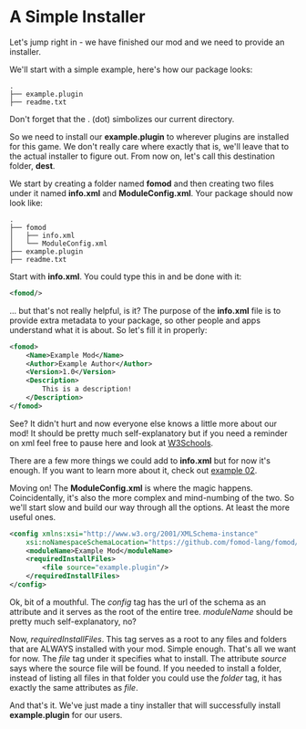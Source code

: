 # A Simple Installer

Let's jump right in - we have finished our mod and we need to provide
an installer.

We'll start with a simple example, here's how our package looks:

    .
    ├── example.plugin
    ├── readme.txt

Don't forget that the . (dot) simbolizes our current directory.

So we need to install our **example.plugin** to wherever plugins are
installed for this game. We don't really care where exactly that is,
we'll leave that to the actual installer to figure out.
From now on, let's call this destination folder, **dest**.

We start by creating a folder named **fomod** and then creating two
files under it named **info.xml** and **ModuleConfig.xml**. Your
package should now look like:

    .
    ├── fomod
    │   ├── info.xml
    │   └── ModuleConfig.xml
    ├── example.plugin
    ├── readme.txt

Start with **info.xml**. You could type this in and be done with it:

```xml
<fomod/>
```

... but that's not really helpful, is it? The purpose of the **info.xml**
file is to provide extra metadata to your package, so other people and
apps understand what it is about. So let's fill it in properly:

```xml
<fomod>
    <Name>Example Mod</Name>
    <Author>Example Author</Author>
    <Version>1.0</Version>
    <Description>
        This is a description!
    </Description>
</fomod>
```

See? It didn't hurt and now everyone else knows a little more about our mod!
It should be pretty much self-explanatory but if you need a reminder on xml
feel free to pause here and look at [W3Schools](http://www.w3schools.com/xml/).

There are a few more things we could add to **info.xml** but for now it's enough.
If you want to learn more about it, check out
[example 02](https://github.com/fomod-lang/fomod/blob/master/examples/02/fomod/info.xml).

Moving on! The **ModuleConfig.xml** is where the magic happens. Coincidentally,
it's also the more complex and mind-numbing of the two. So we'll start slow and
build our way through all the options. At least the more useful ones.

```xml
<config xmlns:xsi="http://www.w3.org/2001/XMLSchema-instance"
    xsi:noNamespaceSchemaLocation="https://github.com/fomod-lang/fomod/blob/5.0/ModuleConfig.xsd">
    <moduleName>Example Mod</moduleName>
    <requiredInstallFiles>
        <file source="example.plugin"/>
    </requiredInstallFiles>
</config>
```

Ok, bit of a mouthful. The *config* tag has the url of the schema as an attribute
and it serves as the root of the entire tree. *moduleName* should be pretty much
self-explanatory, no?

Now, *requiredInstallFiles*. This tag serves as a root to any files and folders
that are ALWAYS installed with your mod. Simple enough. That's all we want for now.
The *file* tag under it specifies what to install. The attribute *source* says where
the source file will be found. If you needed to install a folder, instead of listing
all files in that folder you could use the *folder* tag, it has exactly the same
attributes as *file*.

And that's it. We've just made a tiny installer that will successfully install
**example.plugin** for our users.
